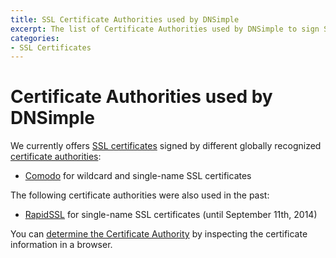 ```yaml
---
title: SSL Certificate Authorities used by DNSimple
excerpt: The list of Certificate Authorities used by DNSimple to sign SSL certificates.
categories:
- SSL Certificates
---
```


# Certificate Authorities used by DNSimple

We currently offers [SSL certificates](/articles/ssl-certificates) signed by different globally recognized [certificate authorities](/articles/what-is-certificate-authority):

- [Comodo](http://www.comodo.com/) for wildcard and single-name SSL certificates

The following certificate authorities were also used in the past:

- [RapidSSL](http://www.rapidssl.com/) for single-name SSL certificates (until September 11th, 2014)

You can [determine the Certificate Authority](/articles/how-to-determine-certificate-authority) by inspecting the certificate information in a browser.
